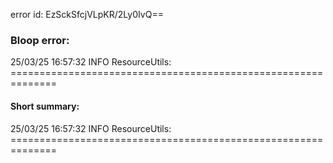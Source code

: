 error id: EzSckSfcjVLpKR/2Ly0IvQ==
### Bloop error:

25/03/25 16:57:32 INFO ResourceUtils: ==============================================================
#### Short summary: 

25/03/25 16:57:32 INFO ResourceUtils: ==============================================================